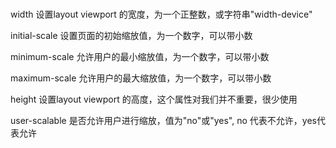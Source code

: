  
# <meta name="viewport" content="width=device-width,user-scalable=no"/>


width
设置layout viewport  的宽度，为一个正整数，或字符串"width-device"

initial-scale
设置页面的初始缩放值，为一个数字，可以带小数

minimum-scale
允许用户的最小缩放值，为一个数字，可以带小数

maximum-scale
允许用户的最大缩放值，为一个数字，可以带小数

height
设置layout viewport  的高度，这个属性对我们并不重要，很少使用

user-scalable
是否允许用户进行缩放，值为"no"或"yes", no 代表不允许，yes代表允许
